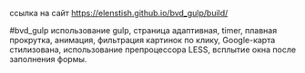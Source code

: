 ссылка на сайт https://elenstish.github.io/bvd_gulp/build/

#bvd_gulp
использование gulp, страница адаптивная, timer, плавная прокрутка, анимация, фильтрация картинок по клику, Google-карта стилизована, использование препроцессора LESS, всплытие окна после заполнения формы.
